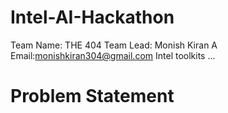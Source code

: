 # Intel-AI-Hackathon
Team Name: THE 404
Team Lead: Monish Kiran A   Email:monishkiran304@gmail.com
Intel toolkits ...

# Problem Statement
